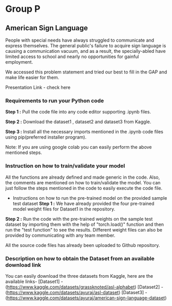 # Group P
## **American Sign Language**

People with special needs have always struggled to communicate and express themselves. The general public's failure to acquire sign language is causing a communication vacuum, and as a result, the specially-abled have limited access to school and nearly no opportunities for gainful employment.

We accessed this problem statement and tried our best to fill in the GAP and make life easier for them.

Presentation Link - check here


### **Requirements to run your Python code** 

**Step 1 :** Pull the code file into any code editor supporting .ipynb files.

**Step 2 :** Download the dataset1 , dataset2 and dataset3 from Kaggle.

**Step 3 :** Install all the necessary imports mentioned in the .ipynb code files using pip(preferred installer program).

Note: If you are using google colab you can easily perform the above mentioned steps.

### **Instruction on how to train/validate your model**
All the functions are already defined and made generic in the code. Also, the comments are mentioned on how to train/validate the model. You can just follow the steps mentioned in the code to easily execute the code file.

- Instructions on how to run the pre-trained model on the provided sample test dataset
**Step 1 :** We have already provided the four pre-trained model weight files for Dataset1 in the repository.

**Step 2 :** Run the code with the pre-trained weights on the sample test dataset by importing them with the help of "torch.load()" function and then run the "test function" to see the results. Different weight files can also be provided by communicating with any team member. 


All the source code files has already been uploaded to Github repository.

### **Description on how to obtain the Dataset from an available download link**
You can easily download the three datasets from Kaggle, here are the available links-
[Dataset1] - (https://www.kaggle.com/datasets/grassknoted/asl-alphabet)
[Dataset2] - (https://www.kaggle.com/datasets/ayuraj/asl-dataset)
[Dataset3] - (https://www.kaggle.com/datasets/ayuraj/american-sign-language-dataset)

